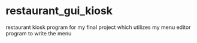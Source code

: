 # restaurant_gui_kiosk
restaurant kiosk program for my final project which utilizes my menu editor program to write the menu
